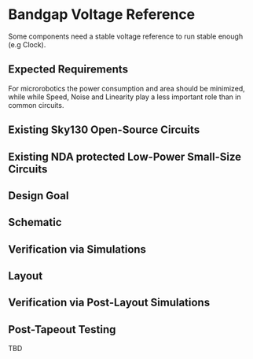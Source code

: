 # Bandgap Voltage Reference
Some components need a stable voltage reference to run stable enough (e.g Clock).
## Expected Requirements
For microrobotics the power consumption and area should be minimized, while while Speed, Noise and Linearity play a less important role than in common circuits.
## Existing Sky130 Open-Source Circuits

## Existing NDA protected Low-Power Small-Size Circuits

## Design Goal

## Schematic

## Verification via Simulations

## Layout

## Verification via Post-Layout Simulations

## Post-Tapeout Testing
TBD
